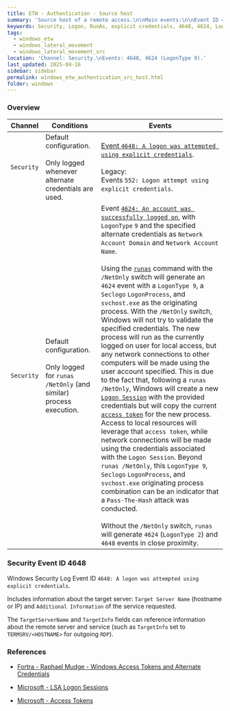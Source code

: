 ```yaml
---
title: ETW - Authentication - Source host
summary: 'Source host of a remote access.\n\nMain events:\n\nEvent ID 4648: "A logon was attempted using explicit credentials".\n\nEvent ID 4624: "An account was successfully logged on", with LogonType 9 (can be a sign of runas NetOnly usage or Pass-The-Hash attack).'
keywords: Security, Logon, RunAs, explicit credentials, 4648, 4624, Logon Type 9, LogonType 9, Seclogo, LogonProcess, Pass-The-Hash
tags:
  - windows_etw
  - windows_lateral_movement
  - windows_lateral_movement_src
location: 'Channel: Security.\nEvents: 4648, 4624 (LogonType 9).'
last_updated: 2025-04-16
sidebar: sidebar
permalink: windows_etw_authentication_src_host.html
folder: windows
---
```


### Overview

| Channel | Conditions | Events |
|---------|------------|--------|
| `Security` | Default configuration. <br><br> Only logged whenever alternate credentials are used. | [Event `4648: A logon was attempted using explicit credentials`](#security-event-id-4648). <br><br> Legacy: <br> Events `552: Logon attempt using explicit credentials`. |
| `Security` | Default configuration. <br><br> Only logged for `runas /NetOnly` (and similar) process execution. | Event [`4624: An account was successfully logged on`](./etw_authentication_dst_host.md#security-event-id-4624), with `LogonType` `9` and the specified alternate credentials as `Network Account Domain` and `Network Account Name`. <br><br> Using the [`runas`](https://learn.microsoft.com/fr-fr/windows/win32/com/runas) command with the `/NetOnly` switch will generate an `4624` event with a `LogonType 9`, a `Seclogo` `LogonProcess`, and `svchost.exe` as the originating process. With the `/NetOnly` switch, Windows will not try to validate the specified credentials. The new process will run as the currently logged on user for local access, but any network connections to other computers will be made using the user account specified. This is due to the fact that, following a `runas /NetOnly`, Windows will create a new [`Logon Session`](https://learn.microsoft.com/en-us/windows/win32/secauthn/lsa-logon-sessions) with the provided credentials but will copy the current [`access token`](https://learn.microsoft.com/en-us/windows/win32/secauthz/access-tokens) for the new process. Access to local resources will leverage that `access token`, while network connections will be made using the credentials associated with the `Logon Session`. Beyond `runas /NetOnly`, this `LogonType 9`, `Seclogo` `LogonProcess`, and `svchost.exe` originating process combination can be an indicator that a `Pass-The-Hash` attack was conducted. <br><br> Without the `/NetOnly` switch, `runas` will generate `4624` (`LogonType 2`) and `4648` events in close proximity. |

### Security Event ID 4648

Windows Security Log Event ID
`4648: A logon was attempted using explicit credentials`.

Includes information about the target server:
`Target Server Name` (hostname or IP) and `Additional Information` of the
service requested.

The `TargetServerName` and `TargetInfo` fields can reference information about
the remote server and service (such as `TargetInfo` set to `TERMSRV/<HOSTNAME>`
for outgoing `RDP`).

### References

  - [Fortra - Raphael Mudge - Windows Access Tokens and Alternate Credentials](https://www.cobaltstrike.com/blog/windows-access-tokens-and-alternate-credentials)
  
  - [Microsoft - LSA Logon Sessions](https://learn.microsoft.com/en-us/windows/win32/secauthn/lsa-logon-sessions)

  - [Microsoft - Access Tokens](https://learn.microsoft.com/en-us/windows/win32/secauthz/access-tokens)
